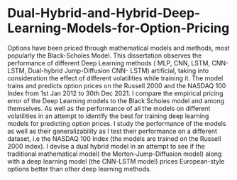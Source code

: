 # Dual-Hybrid-and-Hybrid-Deep-Learning-Models-for-Option-Pricing

Options have been priced through mathematical models and methods, most popularly the Black-Scholes Model. This dissertation observes the performance of different Deep Learning methods ( MLP, CNN, LSTM, CNN-LSTM, Dual-hybrid Jump-Diffusion CNN- LSTM) artificial, taking into consideration the effect of different volatilities while training it. The model trains and predicts option prices on the Russell 2000 and the NASDAQ 100 Index from 1st Jan 2012 to 30th Dec 2021. I compare the empirical pricing error of the Deep Learning models to the Black Scholes model and among themselves. As well as the performance of all the models on different volatilities in an attempt to identify the best for training deep learning models for predicting option prices. I study the performance of the models as well as their generalizability as I test their performance on a different dataset, i.e the NASDAQ 100 Index (the models are trained on the Russell 2000 index). I devise a dual hybrid model in an attempt to see if the traditional mathematical model( the Merton-Jump-Diffusion model) along with a deep learning model (the CNN-LSTM model) prices European-style options better than other deep learning methods.
